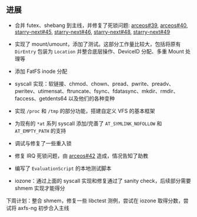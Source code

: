 ## 进展

- 合并 futex、shebang 到主线，并修复了死锁问题: [arceos#39](https://github.com/oscomp/arceos/pull/39), [arceos#40](https://github.com/oscomp/arceos/pull/40), [starry-next#45](https://github.com/oscomp/starry-next/pull/45), [starry-next#46](https://github.com/oscomp/starry-next/pull/46), [starry-next#48](https://github.com/oscomp/starry-next/pull/48), [starry-next#49](https://github.com/oscomp/starry-next/pull/49)
- 实现了 mount/umount，添加了测试。这部分工作量比较大，包括将原有 `DirEntry` 包装为 `Location` 并整合底层操作、DeviceID 分配、多重 Mount 处理等
- 添加 FatFS inode 分配
- syscall 实现：软链接、chmod、chown、pread、pwrite、preadv、pwritev、utimensat、ftruncate、fsync、fdatasync、mkdir、rmdir、faccess、getdents64 以及他们的各种变种
- 实现 `/proc` 和 `/tmp` 的部分功能，搭建自定义 VFS 的基本框架
- 为现有的 `*at` 系列 syscall 添加/完善了 `AT_SYMLINK_NOFOLLOW` 和 `AT_EMPTY_PATH` 的支持
- 调试与修复了一些重入锁
- 修复 IRQ 死锁问题，由 [arceos#42](https://github.com/oscomp/arceos/pull/42) 造成，情况告知了助教
- 编写了 `EvaluationScript` 的本地测试脚本

- iozone：通过上面的 syscall 实现和修复通过了 sanity check，后续部分需要 shmem 实现才能得分

下周计划：整合 shmem，修复一些 libctest 测例，尝试在 iozone 取得分数，尝试将 axfs-ng 初步合入主线
